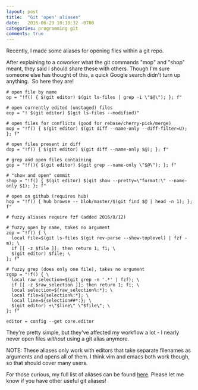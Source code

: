 ```yaml
---
layout: post
title:  "Git 'open' aliases"
date:   2016-06-29 10:18:32 -0700
categories: programming git
comments: true
---
```


Recently, I made some aliases for opening files within a git repo.

After explaining to a coworker what the git commands "mop" and "shop" meant, they said I should share these with others.
Though I'm sure someone else has thought of this, a quick Google search didn't turn up anything.  So here they are!

```
# open file by name
op = "!f() { $(git editor) $(git ls-files | grep -i \"$@\"); }; f"

# open currently edited (unstaged) files
eop = "! $(git editor) $(git ls-files --modified)"

# open files for conflicts (good for rebase/cherry-pick/merge)
mop = "!f() { $(git editor) $(git diff --name-only --diff-filter=U); }; f"

# open files present in diff
dop = "!f() { $(git editor) $(git diff --name-only $@); }; f"

# grep and open files containing
gop = "!f(){ $(git editor) $(git grep --name-only \"$@\"); }; f"

# "show and open" commit
shop = "!f() { $(git editor) $(git show --pretty=\"format:\" --name-only $1); }; f"

# open on github (requires hub)
hop = "!f() { hub browse -- blob/master/$(git find $@ | head -n 1); }; f"

# fuzzy aliases require fzf (added 2016/8/12)

# fuzzy open by name, takes no argument
zop = "!f() { \
  local file=$(git ls-files $(git rev-parse --show-toplevel) | fzf -m); \
  if [[ -z $file ]]; then return 1; fi; \
  $(git editor) $file; \
}; f"

# fuzzy grep (does only one file), takes no argument
zgop = "!f() { \
  local raw_selection=$(git grep -n '.*' | fzf); \
  if [[ -z $raw_selection ]]; then return 1; fi; \
  local selection=${raw_selection%:*}; \
  local file=${selection%:*}; \
  local line=${selection##*:}; \
  $(git editor) +\"$line\" \"$file\"; \
}; f"

editor = config --get core.editor
```

They're pretty simple, but they've affected my workflow a lot - I nearly never open files *without* using a git alias anymore.

NOTE: These aliases only work with editors that take separate filenames as arguments and opens all of them.
I think vim and emacs both work though, so that should cover many users.

For those curious, my full list of aliases can be found [here](https://github.com/WuTheFWasThat/dotfiles/blob/master/.gitconfig).
Please let me know if you have other useful git aliases!
